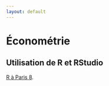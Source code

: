 ```yaml
---
layout: default
---
```



# Économétrie 
## Utilisation de R et RStudio

[R à Paris 8](https://p8ecoge.github.io/rp8/).


